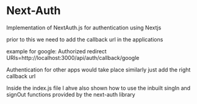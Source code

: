 # Next-Auth
Implementation of NextAuth.js  for authentication using Nextjs

prior to this we need to add the callback url in the applications

example for google:
Authorized redirect URIs=http://localhost:3000/api/auth/callback/google

Authentication for other apps would take place similarly just add the right callback url 

Inside the index.js file I ahve also shown how to use the inbuilt singIn and signOut functions provided by the next-auth library
